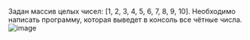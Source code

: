 Задан массив целых чисел: [1, 2, 3, 4, 5, 6, 7, 8, 9, 10]. Необходимо написать программу, которая выведет в консоль все чётные числа. 
![image](https://github.com/minfust/AstonQA_Third/assets/59063051/ff2e3323-23cc-4496-aaf4-01c9ab538246)
